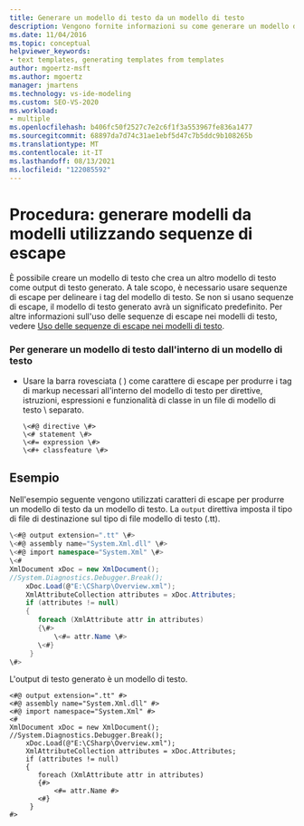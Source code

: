 ```yaml
---
title: Generare un modello di testo da un modello di testo
description: Vengono fornite informazioni su come generare un modello di testo da un altro modello di testo usando sequenze di escape.
ms.date: 11/04/2016
ms.topic: conceptual
helpviewer_keywords:
- text templates, generating templates from templates
author: mgoertz-msft
ms.author: mgoertz
manager: jmartens
ms.technology: vs-ide-modeling
ms.custom: SEO-VS-2020
ms.workload:
- multiple
ms.openlocfilehash: b406fc50f2527c7e2c6f1f3a553967fe836a1477
ms.sourcegitcommit: 68897da7d74c31ae1ebf5d47c7b5ddc9b108265b
ms.translationtype: MT
ms.contentlocale: it-IT
ms.lasthandoff: 08/13/2021
ms.locfileid: "122085592"
---
```

# <a name="how-to-generate-templates-from-templates-by-using-escape-sequences"></a>Procedura: generare modelli da modelli utilizzando sequenze di escape
È possibile creare un modello di testo che crea un altro modello di testo come output di testo generato. A tale scopo, è necessario usare sequenze di escape per delineare i tag del modello di testo. Se non si usano sequenze di escape, il modello di testo generato avrà un significato predefinito. Per altre informazioni sull'uso delle sequenze di escape nei modelli di testo, vedere [Uso delle sequenze di escape nei modelli di testo](../modeling/using-escape-sequences-in-text-templates.md).

### <a name="to-generate-a-text-template-from-within-a-text-template"></a>Per generare un modello di testo dall'interno di un modello di testo

- Usare la barra rovesciata ( ) come carattere di escape per produrre i tag di markup necessari all'interno del modello di testo per direttive, istruzioni, espressioni e funzionalità di classe in un file di modello di testo \\ separato.

    ```
    \<#@ directive \#>
    \<# statement \#>
    \<#= expression \#>
    \<#+ classfeature \#>
    ```

## <a name="example"></a>Esempio
 Nell'esempio seguente vengono utilizzati caratteri di escape per produrre un modello di testo da un modello di testo. La `output` direttiva imposta il tipo di file di destinazione sul tipo di file modello di testo (.tt).

```csharp
\<#@ output extension=".tt" \#>
\<#@ assembly name="System.Xml.dll" \#>
\<#@ import namespace="System.Xml" \#>
\<#
XmlDocument xDoc = new XmlDocument();
//System.Diagnostics.Debugger.Break();
    xDoc.Load(@"E:\CSharp\Overview.xml");
    XmlAttributeCollection attributes = xDoc.Attributes;
    if (attributes != null)
    {
       foreach (XmlAttribute attr in attributes)
       {\#>
           \<#= attr.Name \#>
       \<#}
     }
\#>
```

 L'output di testo generato è un modello di testo.

```
<#@ output extension=".tt" #>
<#@ assembly name="System.Xml.dll" #>
<#@ import namespace="System.Xml" #>
<#
XmlDocument xDoc = new XmlDocument();
//System.Diagnostics.Debugger.Break();
    xDoc.Load(@"E:\CSharp\Overview.xml");
    XmlAttributeCollection attributes = xDoc.Attributes;
    if (attributes != null)
    {
       foreach (XmlAttribute attr in attributes)
       {#>
           <#= attr.Name #>
       <#}
     }
#>
```
